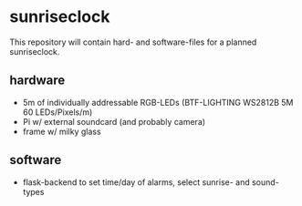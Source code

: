 # sunriseclock

This repository will contain hard- and software-files for a planned sunriseclock.

## hardware

* 5m of individually addressable RGB-LEDs (BTF-LIGHTING WS2812B 5M 60 LEDs/Pixels/m)
* Pi w/ external soundcard (and probably camera)
* frame w/ milky glass

## software

* flask-backend to set time/day of alarms, select sunrise- and sound-types
